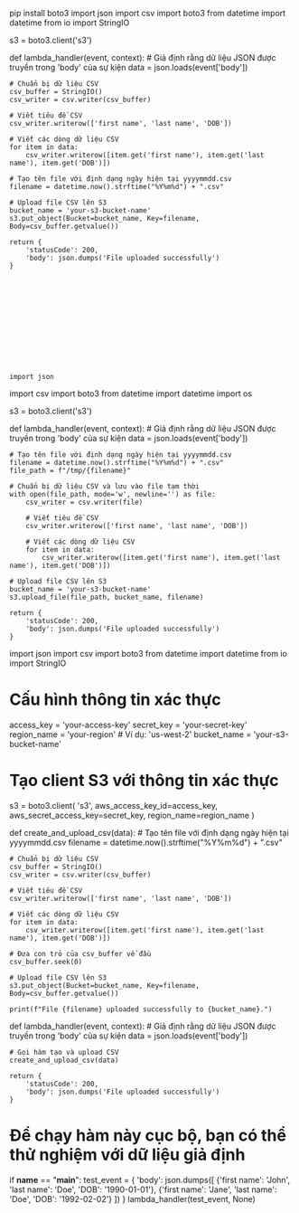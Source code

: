 pip install boto3
import json
import csv
import boto3
from datetime import datetime
from io import StringIO

s3 = boto3.client('s3')

def lambda_handler(event, context):
    # Giả định rằng dữ liệu JSON được truyền trong 'body' của sự kiện
    data = json.loads(event['body'])
    
    # Chuẩn bị dữ liệu CSV
    csv_buffer = StringIO()
    csv_writer = csv.writer(csv_buffer)

    # Viết tiêu đề CSV
    csv_writer.writerow(['first name', 'last name', 'DOB'])
    
    # Viết các dòng dữ liệu CSV
    for item in data:
        csv_writer.writerow([item.get('first name'), item.get('last name'), item.get('DOB')])

    # Tạo tên file với định dạng ngày hiện tại yyyymmdd.csv
    filename = datetime.now().strftime("%Y%m%d") + ".csv"

    # Upload file CSV lên S3
    bucket_name = 'your-s3-bucket-name'
    s3.put_object(Bucket=bucket_name, Key=filename, Body=csv_buffer.getvalue())

    return {
        'statusCode': 200,
        'body': json.dumps('File uploaded successfully')
    }













    import json
import csv
import boto3
from datetime import datetime
import os

s3 = boto3.client('s3')

def lambda_handler(event, context):
    # Giả định rằng dữ liệu JSON được truyền trong 'body' của sự kiện
    data = json.loads(event['body'])
    
    # Tạo tên file với định dạng ngày hiện tại yyyymmdd.csv
    filename = datetime.now().strftime("%Y%m%d") + ".csv"
    file_path = f"/tmp/{filename}"

    # Chuẩn bị dữ liệu CSV và lưu vào file tạm thời
    with open(file_path, mode='w', newline='') as file:
        csv_writer = csv.writer(file)
        
        # Viết tiêu đề CSV
        csv_writer.writerow(['first name', 'last name', 'DOB'])
        
        # Viết các dòng dữ liệu CSV
        for item in data:
            csv_writer.writerow([item.get('first name'), item.get('last name'), item.get('DOB')])

    # Upload file CSV lên S3
    bucket_name = 'your-s3-bucket-name'
    s3.upload_file(file_path, bucket_name, filename)

    return {
        'statusCode': 200,
        'body': json.dumps('File uploaded successfully')
    }






import json
import csv
import boto3
from datetime import datetime
from io import StringIO

# Cấu hình thông tin xác thực
access_key = 'your-access-key'
secret_key = 'your-secret-key'
region_name = 'your-region'  # Ví dụ: 'us-west-2'
bucket_name = 'your-s3-bucket-name'

# Tạo client S3 với thông tin xác thực
s3 = boto3.client(
    's3',
    aws_access_key_id=access_key,
    aws_secret_access_key=secret_key,
    region_name=region_name
)

def create_and_upload_csv(data):
    # Tạo tên file với định dạng ngày hiện tại yyyymmdd.csv
    filename = datetime.now().strftime("%Y%m%d") + ".csv"

    # Chuẩn bị dữ liệu CSV
    csv_buffer = StringIO()
    csv_writer = csv.writer(csv_buffer)

    # Viết tiêu đề CSV
    csv_writer.writerow(['first name', 'last name', 'DOB'])
    
    # Viết các dòng dữ liệu CSV
    for item in data:
        csv_writer.writerow([item.get('first name'), item.get('last name'), item.get('DOB')])

    # Đưa con trỏ của csv_buffer về đầu
    csv_buffer.seek(0)

    # Upload file CSV lên S3
    s3.put_object(Bucket=bucket_name, Key=filename, Body=csv_buffer.getvalue())

    print(f"File {filename} uploaded successfully to {bucket_name}.")

def lambda_handler(event, context):
    # Giả định rằng dữ liệu JSON được truyền trong 'body' của sự kiện
    data = json.loads(event['body'])
    
    # Gọi hàm tạo và upload CSV
    create_and_upload_csv(data)

    return {
        'statusCode': 200,
        'body': json.dumps('File uploaded successfully')
    }

# Để chạy hàm này cục bộ, bạn có thể thử nghiệm với dữ liệu giả định
if __name__ == "__main__":
    test_event = {
        'body': json.dumps([
            {'first name': 'John', 'last name': 'Doe', 'DOB': '1990-01-01'},
            {'first name': 'Jane', 'last name': 'Doe', 'DOB': '1992-02-02'}
        ])
    }
    lambda_handler(test_event, None)

